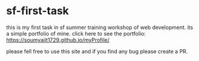 # sf-first-task
this is my first task in sf summer training workshop of web development. its a simple portfolio of mine.
click here to see the portfolio:
https://soumyajit1729.github.io/myProfile/ 

please fell free to use this site and if you find any bug please create a PR.
